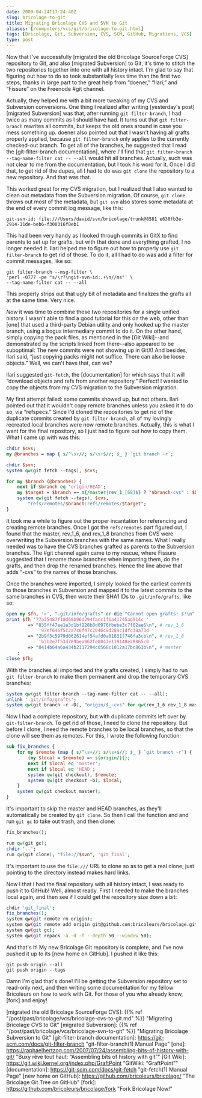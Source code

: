 ```yaml
--- 
date: 2009-04-24T17:24:40Z
slug: bricolage-to-git
title: Migrating Bricolage CVS and SVN to Git
aliases: [/computers/vcs/git/bricolage-to-git.html]
tags: [Bricolage, Git, Subversion, CVS, SCM, GitHub, Migrations, VCS]
type: post
---
```


Now that I've successfully [migrated the old Bricolage SourceForge CVS]
repository to Git, and also [migrated Subversion] to Git, it's time to stitch
the two repositories together into one with all history intact. I'm glad to say
that figuring out how to do so took substantially less time than the first two
steps, thanks in large part to the great help from “doener,” “Ilari,” and
“Fissure” on the Freenode \#git channel.

Actually, they helped me with a bit more tweaking of my CVS and Subversion
conversions. One thing I realized after writing [yesterday's post][migrated
Subversion] was that, after running `git filter-branch`, I had twice as many
commits as I should have had. It turns out that `git filter-branch` rewrites all
commits, but keeps the old ones around in case you mess something up. doener
also pointed out that I wasn't having all grafts properly applied, because
`git filter-branch` only applies to the currently checked-out branch. To get all
of the branches, he suggested that I read the [git-filter-branch documentation],
where I'll find that `git filter-branch --tag-name-filter cat -- --all` would
hit all branches. Actually, such was not clear to me from the documentation, but
I took his word for it. Once I did that, to get rid of the dupes, all I had to
do was `git clone` the repository to a new repository. And that was that.

This worked great for my CVS migration, but I realized that I also wanted to
clean out metadata from the Subversion migration. Of course, `git clone` throws
out most of the metadata, but `git svn` also stores some metadata at the end of
every commit log message, like this:

    git-svn-id: file:///Users/david/svn/bricolage/trunk@8581 e630fb3e-2914-11de-beb6-f300316f8eb1

This had been very handy as I looked through commits in GitX to find parents to
set up for grafts, but with that done and everything grafted, I no longer needed
it. Ilari helped me to figure out how to properly use `git filter-branch` to get
rid of those. To do it, all I had to do was add a filter for commit messages,
like so:

    git filter-branch --msg-filter \
    'perl -0777 -pe "s/\r?\ngit-svn-id:.+\n//ms"' \
    --tag-name-filter cat -- --all

This properly strips out that ugly bit of metadata and finalizes the grafts all
at the same time. Very nice.

*Now* it was time to combine these two repositories for a single unified
history. I wasn't able to find a good tutorial for this on the web, other than
[one] that used a third-party Debian utility and only hooked up the master
branch, using a bogus intermediary commit to do it. On the other hand, simply
copying the pack files, as mentioned in the [Git Wiki]--and demonstrated by the
scripts linked from there--also appeared to be suboptimal: The new commits were
not showing up in GitX! And besides, Ilari said, “just copying packs might not
suffice. There can also be loose objects.” Well, we can't have that, can we?

Ilari suggested `git-fetch`, the [documentation] for which says that it will
“download objects and refs from another repository.” Perfect! I wanted to copy
the objects from my CVS migration to the Subversion migration.

My first attempt failed: some commits showed up, but not others. Ilari pointed
out that it wouldn't copy remote branches unless you asked it to do so, via
“refspecs.” Since I'd cloned the repositories to get rid of the duplicate
commits created by `git filter-branch`, all of my lovingly recreated local
branches were now remote branches. Actually, this is what I want for the final
repository, so I just had to figure out how to copy them. What I came up with
was this:

```perl
chdir $cvs;
my @branches = map { s/^\s+//; s/\s+$//; $_ } `git branch -r`;

chdir $svn;
system qw(git fetch --tags), $cvs;

for my $branch (@branches) {
    next if $branch eq 'origin/HEAD';
    my $target = $branch =~ m{/master|rev_1_[68]$} ? "$branch-cvs" : $branch;
    system qw(git fetch --tags), $cvs,
        "refs/remotes/$branch:refs/remotes/$target";
}
```

It took me a while to figure out the proper incantation for referencing and
creating remote branches. Once I got the `refs/remotes` part figured out, I
found that the master, rev\_1\_6, and rev\_1\_8 branches from CVS were
overwriting the Subversion branches with the same names. What I really needed
was to have the CVS branches grafted as parents to the Subversion branches. The
\#git channel again came to my rescue, where Fissure suggested that I rename
those branches when importing them, do the grafts, and then drop the renamed
branches. Hence the line above that adds “-cvs” to the names of those branches.

Once the branches were imported, I simply looked for the earliest commits to
those branches in Subversion and mapped it to the latest commits to the same
branches in CVS, then wrote their SHA1 IDs to `.git/info/grafts`, like so:

```perl
open my $fh, '>', ".git/info/grafts" or die "Cannot open grafts: $!\n";
print $fh '77a35487f18d68b96d294facc1f1a41745ad914c '
        => "835ff47ee1e3d1bf228b8d0976fbebe3c7f02ae6\n", # rev_1_6
            '97ef646f5c2a7c6f47c2046c8d289c1dfc30a73d '
        => "2b9f3c5979d062614ef54afd0a01631f746fa3cb\n", # rev_1_8
            'b3b2e7f53d789bea962fe8047e119148e28865c0 '
        => "8414b64a6a434b2117294c0568c1012a17bc863b\n", # master
    ;
close $fh;
```

With the branches all imported and the grafts created, I simply had to run
`git filter-branch` to make them permanent and drop the temporary CVS branches:

```perl
system qw(git filter-branch --tag-name-filter cat -- --all);
unlink '.git/info/grafts';
system qw(git branch -r -D), "origin/$_-cvs" for qw(rev_1_6 rev_1_8 master);
```

Now I had a complete repository, but with duplicate commits left over by
`git-filter-branch`. To get rid of those, I need to clone the repository. But
before I clone, I need the remote branches to be local branches, so that the
clone will see them as remotes. For this, I wrote the following function:

```perl
sub fix_branches {
    for my $remote (map { s/^\s+//; s/\s+$//; $_ } `git branch -r`) {
        (my $local = $remote) =~ s{origin/}{};
        next if $local eq 'master';
        next if $local eq 'HEAD';
        system qw(git checkout), $remote;
        system qw(git checkout -b), $local;
    }
    system qw(git checkout master);
}
```

It's important to skip the master and HEAD branches, as they'll automatically be
created by `git clone`. So then I call the function and and run `git gc` to take
out trash, and then clone:

```perl
fix_branches();

run qw(git gc);
chdir '..';
run qw(git clone), "file://$svn", 'git_final';
```

It's important to use the `file:///` URL to clone so as to get a real clone;
just pointing to the directory instead makes hard links.

Now I that I had the final repository with all history intact, I was ready to
push it to GitHub! Well, almost ready. First I needed to make the branches local
again, and then see if I could get the repository size down a bit:

```bash
chdir 'git_final';
fix_branches();
system qw(git remote rm origin);
system qw(git remote add origin git@github.com:bricoleurs/bricolage.git);
system qw(git gc);
system qw(git repack -a -d -f --depth 50 --window 50);
```

And that's it! My new Bricolage Git repository is complete, and I've now pushed
it up to its [new home on GitHub]. I pushed it like this:

    git push origin --all
    git push origin --tags

Damn I'm glad that's done! I'll be getting the Subversion repository set to
read-only next, and then writing some documentation for my fellow Bricoleurs on
how to work with Git. For those of you who already know, [fork] and enjoy!

  [migrated the old Bricolage SourceForge CVS]: {{% ref "/post/past/bricolage/vcs/bricolage-cvs-to-git.md" %}}
    "Migrating Bricolage CVS to Git"
  [migrated Subversion]: {{% ref "/post/past/bricolage/vcs/bricolage-svn-to-git" %}}
    "Migrating Bricolage Subversion to Git"
  [git-filter-branch documentation]: https://git-scm.com/docs/git-filter-branch
    "git-filter-branch(1) Manual Page"
  [one]: https://raphaelhertzog.com/2007/07/24/assembling-bits-of-history-with-git/
    "Buxy rêve tout haut: “Assembling bits of history with git”"
  [Git Wiki]: https://git.wiki.kernel.org/index.php/GraftPoint "GitWiki: “GraftPoint”"
  [documentation]: https://git-scm.com/docs/git-fetch "git-fetch(1) Manual Page"
  [new home on GitHub]: https://github.com/bricoleurs/bricolage/
    "The Bricolage Git Tree on GitHub"
  [fork]: https://github.com/bricoleurs/bricolage/fork "Fork Bricolage Now!"
